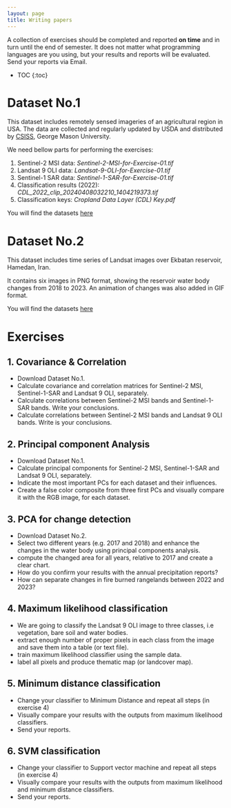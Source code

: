 ```yaml
---
layout: page
title: Writing papers
---
```


A collection of exercises should be completed and reported **on time** and in turn until the end of semester. 
It does not matter what programming languages are you using, but your results and reports will be evaluated.
Send your reports via Email.

* TOC
{:toc}

# Dataset No.1
This dataset includes remotely sensed imageries of an agricultural region in USA. The data are collected and regularly updated by USDA and distributed by [CSISS](https://nassgeodata.gmu.edu/CropScape/), George Mason University.

We need bellow parts for performing the exercises: 
1. Sentinel-2 MSI data: *Sentinel-2-MSI-for-Exercise-01.tif*
2. Landsat 9 OLI data: *Landsat-9-OLI-for-Exercise-01.tif*
3. Sentinel-1 SAR data: *Sentinel-1-SAR-for-Exercise-01.tif*
4. Classification results (2022): *CDL_2022_clip_20240408032210_1404219373.tif*
5. Classification keys: *Cropland Data Layer (CDL) Key.pdf*

You will find the datasets [here](https://mega.nz/file/NSNABJoR#YMxuvs6zjOB3XbCY5vqHds4L8krx-EWnsvYCvPe728w)

# Dataset No.2
This dataset includes time series of Landsat images over Ekbatan reservoir, Hamedan, Iran. 

It contains six images in PNG format, showing the reservoir water body changes from 2018 to 2023. An animation of changes was also added in GIF format.  

You will find the datasets [here](https://mega.nz/file/dD1SGQzB#hCq-Uit-zSs_13iXcNm438eAtxzqVxZrZ_EzOLZQInA)

# Exercises
## 1. Covariance & Correlation

- Download Dataset No.1.
- Calculate covariance and correlation matrices for Sentinel-2 MSI, Sentinel-1-SAR and Landsat 9 OLI, separately.
- Calculate correlations between Sentinel-2 MSI bands and Sentinel-1-SAR bands. Write your conclusions.
- Calculate correlations between Sentinel-2 MSI bands and Landsat 9 OLI bands. Write is your conclusions.

## 2. Principal component Analysis

- Download Dataset No.1.
- Calculate principal components for Sentinel-2 MSI, Sentinel-1-SAR and Landsat 9 OLI, separately.
- Indicate the most important PCs for each dataset and their influences.
- Create a false color composite from three first PCs and visually compare it with the RGB image, for each dataset.

## 3. PCA for change detection

- Download Dataset No.2.
- Select two different years (e.g. 2017 and 2018) and enhance the changes in the water body using principal components analysis.
- compute the changed area for all years, relative to 2017 and create a clear chart.
- How do you confirm your results with the annual precipitation reports?
- How can separate changes in fire burned rangelands between 2022 and 2023?

## 4. Maximum likelihood classification

- We are going to classify the Landsat 9 OLI image to three classes, i.e vegetation, bare soil and water bodies.
- extract enough number of proper pixels in each class from the image and save them into a table (or text file).
- train maximum likelihood classifier using the sample data.
- label all pixels and produce thematic map (or landcover map).

## 5. Minimum distance classification

- Change your classifier to Minimum Distance and repeat all steps (in exercise 4)
- Visually compare your results with the outputs from maximum likelihood classifiers.
- Send your reports.

## 6. SVM classification

- Change your classifier to Support vector machine and repeat all steps (in exercise 4)
- Visually compare your results with the outputs from maximum likelihood and minimum distance classifiers.
- Send your reports.

